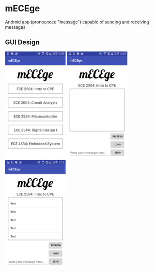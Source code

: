 # mECEge
Android app (pronounced "message") capable of sending and receiving messages

## GUI Design
<img src="https://github.com/ldev-r3-t4/mECEge-FINAL/blob/master/mECEge_1.png" width="200">
<img src="https://github.com/ldev-r3-t4/mECEge-FINAL/blob/master/mECEge_2.png" width="200">
<img src="https://github.com/ldev-r3-t4/mECEge-FINAL/blob/master/mECEge_3.png" width="200">
